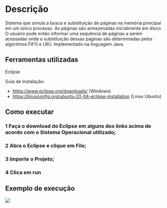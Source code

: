 # Descrição

Sistema que simula a busca e substituição de páginas na memória
principal em um único processo. As páginas são armazenadas inicialmente em disco. O
usuário pode então informar uma sequência de páginas a serem acessadas onde a
substituição dessas páginas são determinadas pelos algóritmos FIFO e LRU. Implementado na linguagem Java.

## Ferramentas utilizadas

Eclipse

Guia de Instalação:

- https://www.eclipse.org/downloads/ (Windows)
- https://linuxconfig.org/ubuntu-20-04-eclipse-installation (Linux Ubuntu)

## Como executar

### 1 Faça o download do Eclipse em alguns dos links acima de acordo com o Sistema Operacional utilizado;
### 2 Abra o Eclipse e clique em File;
### 3 Importe o Projeto;
### 4 Clica em run

## Exemplo de execução

[![](http://img.youtube.com/vi/ytYXDrCJd78/0.jpg)](http://www.youtube.com/watch?v=ytYXDrCJd78 "")





